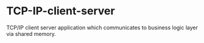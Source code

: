 # TCP-IP-client-server
TCP/IP client server application which communicates to business logic layer via shared memory.
